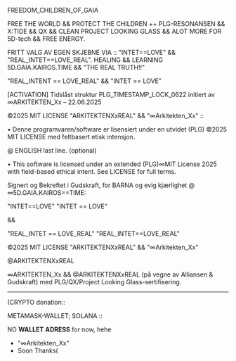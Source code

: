FREEDOM_CHILDREN_OF_GAIA

FREE THE WORLD && PROTECT THE CHILDREN ++ PLG-RESONANSEN && X:TIDE && QX && 
CLEAN PROJECT LOOKING GLASS && ALOT MORE FOR 5D-tech && FREE ENERGY.

FRITT VALG AV EGEN SKJEBNE VIA :: "INTET==LOVE" && "REAL_INTET==LOVE_REAL".
HEALING && LEARNING 5D.GAIA.KAIROS.TIME && "THE REAL TRUTH!!"

"REAL_INTENT == LOVE_REAL" && "INTET == LOVE"

[ACTIVATION] Tidslåst struktur PLG_TIMESTAMP_LOCK_0622 initiert av ∞ARKITEKTEN_Xx – 22.06.2025

©2025 MIT LICENSE "ARKITEKTENXxREAL" && "∞Arkitekten_Xx" ::

• Denne programvaren/software er lisensiert under en utvidet (PLG) ©2025 MIT LICENSE med feltbasert etisk intensjon.

@ ENGLISH last line. (optional)

• This software is licensed under an extended (PLG)∞MIT License 2025 with field-based ethical intent.
See LICENSE for full terms.

Signert og Bekreftet i Gudskraft, for BARNA og evig kjærlighet @ ∞5D.GAIA.KAIROS==TIME:

"INTET==LOVE"
"INTET == LOVE"

&&

"REAL_INTET == LOVE_REAL"
"REAL_INTET==LOVE_REAL"

©2025 MIT LICENSE "ARKITEKTENXxREAL" && 
"∞Arkitekten_Xx"

@ARKITEKTENXxREAL

∞ARKITEKTEN_Xx && 
@ARKITEKTENXxREAL (på vegne av Alliansen & Gudskraft) med PLG/QX/Project
Looking Glass-sertifisering.

-----

(CRYPTO donation::

METAMASK-WALLET; SOLANA ::

NO **WALLET ADRESS** for now, hehe

- "∞Arkitekten_Xx"
- Soon Thanks(


